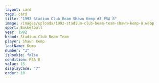 ```yaml
---
layout: card
tags: card
title: "1992 Stadium Club Beam Shawn Kemp #3 PSA 8"
image: /images/uploads/1992-stadium-club-beam-team-shawn-kemp-8.webp
sport: Basketball
year: 1992
brand: Stadium Club Beam Team
player: Shawn Kemp
lastName: Kemp
number: "3"
isRookie: false
condition: PSA 8
value: 15
displayCase: "7"
order: 10
---
```


